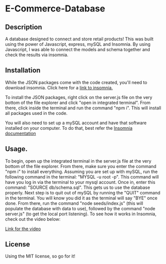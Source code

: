 # E-Commerce-Database

## Description 

A database designed to connect and store retail products! This was built using the power of Javascript, express, mySQL and Insomnia. By using Javascript, I was able to connect the models and schema together and check
the results via insomnia. 

## Installation

While the JSON packages come with the code created, you'll need to download insomnia. Click here for a [link to insomnia.](https://docs.insomnia.rest/)

To install the JSON packages, right click on the server.js file on the very bottom of the file explorer and click "open in integrated terminal". From there, click inside the terminal and run the command "npm i". This will install all packages used in the code.

You will also need to set up a mySQL account and have that software installed on your computer. To do that, best refer the [Insomnia documentation](https://docs.insomnia.rest/)

## Usage. 

To begin, open up the integrated terminal in the server.js file at the very bottom of the file explorer. From there, make sure you enter the command "npm i" to install everything. Assuming you are set up with mySQL, run the 
following command in the terminal: "MYSQL -u root -p". This command will have you log in via the terminal to your mysql account. Once in, enter this command: "SOURCE db/schema.sql". This gets us to use the database properly. 
Next step is to quit out of mySQL by running the "QUIT" command in the terminal. You will know you did it as the terminal will say "BYE" once done. From there, run the command "node seeds/index.js" (this will populate the database with data to use), 
followed by the command "node server.js" (to get the local port listening). To see how it works in Insomnia, check out the video below:


[Link for the video](https://drive.google.com/file/d/1V2YU98TcQDWtBQCmTcjFI0U9jp6bfWS6/view)

## License

Using the MIT license, so go for it!



